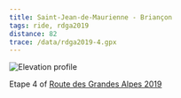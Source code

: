 ```yaml
---
title: Saint-Jean-de-Maurienne - Briançon
tags: ride, rdga2019
distance: 82
trace: /data/rdga2019-4.gpx
---
```


![Elevation profile]({static}/images/rdga/etape-4.png)

Etape 4 of [Route des Grandes Alpes 2019]({filename}2019-08-03-Lausanne-Nice.md)

